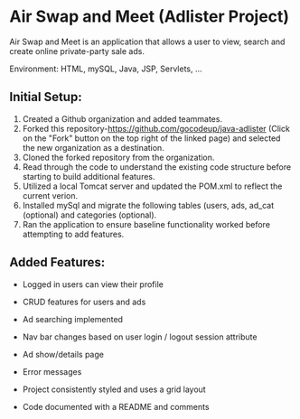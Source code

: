 # Air Swap and Meet (Adlister Project)

Air Swap and Meet is an application that allows a user to view, search and create online private-party sale ads.  

Environment: HTML, mySQL, Java, JSP, Servlets, ...

## Initial Setup:

1. Created a Github organization and added teammates.
2. Forked this repository-https://github.com/gocodeup/java-adlister (Click on the "Fork" button on the top right of the linked page) and selected the new organization as a destination.
3. Cloned the forked repository from the organization.
4. Read through the code to understand the existing code structure before starting to build additional features.
5. Utilized a local Tomcat server and updated the POM.xml to reflect the current verion.
6. Installed mySql and migrate the following tables (users, ads, ad_cat (optional) and categories (optional).
7. Ran the application to ensure baseline functionality worked before attempting to add features.

## Added Features:

- Logged in users can view their profile

- CRUD features for users and ads

- Ad searching implemented

- Nav bar changes based on user login / logout session attribute

- Ad show/details page

- Error messages

- Project consistently styled and uses a grid layout

- Code documented with a README and comments

